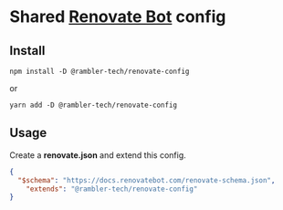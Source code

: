 # Shared [Renovate Bot](https://docs.renovatebot.com) config

## Install

```
npm install -D @rambler-tech/renovate-config
```

or

```
yarn add -D @rambler-tech/renovate-config
```

## Usage

Create a **renovate.json** and extend this config.

```json
{
  "$schema": "https://docs.renovatebot.com/renovate-schema.json",
	"extends": "@rambler-tech/renovate-config"
}
```
